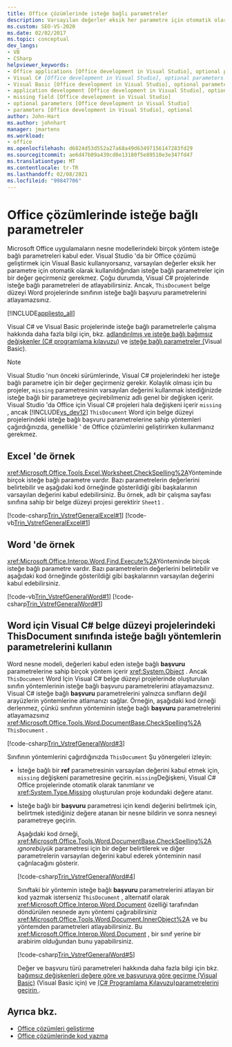 ```yaml
---
title: Office çözümlerinde isteğe bağlı parametreler
description: Varsayılan değerler eksik her parametre için otomatik olarak kullanıldığından, isteğe bağlı parametreler için bir değer geçirmeniz gerekmez.
ms.custom: SEO-VS-2020
ms.date: 02/02/2017
ms.topic: conceptual
dev_langs:
- VB
- CSharp
helpviewer_keywords:
- Office applications [Office development in Visual Studio], optional parameters
- Visual C# [Office development in Visual Studio], optional parameters
- Visual Basic [Office development in Visual Studio], optional parameters
- application development [Office development in Visual Studio], optional parameters
- missing field [Office development in Visual Studio]
- optional parameters [Office development in Visual Studio]
- parameters [Office development in Visual Studio], optional
author: John-Hart
ms.author: johnhart
manager: jmartens
ms.workload:
- office
ms.openlocfilehash: d6824d53d552a27a68a49d63497156147283fd29
ms.sourcegitcommit: ae6d47b09a439cd0e13180f5e89510e3e347fd47
ms.translationtype: MT
ms.contentlocale: tr-TR
ms.lasthandoff: 02/08/2021
ms.locfileid: "99847706"
---
```

# <a name="optional-parameters-in-office-solutions"></a>Office çözümlerinde isteğe bağlı parametreler
  Microsoft Office uygulamaların nesne modellerindeki birçok yöntem isteğe bağlı parametreleri kabul eder. Visual Studio 'da bir Office çözümü geliştirmek için Visual Basic kullanıyorsanız, varsayılan değerler eksik her parametre için otomatik olarak kullanıldığından isteğe bağlı parametreler için bir değer geçirmeniz gerekmez. Çoğu durumda, Visual C# projelerinde isteğe bağlı parametreleri de atlayabilirsiniz. Ancak,  `ThisDocument` belge düzeyi Word projelerinde sınıfının isteğe bağlı başvuru parametrelerini atlayamazsınız.

 [!INCLUDE[appliesto_all](../vsto/includes/appliesto-all-md.md)]

 Visual C# ve Visual Basic projelerinde isteğe bağlı parametrelerle çalışma hakkında daha fazla bilgi için, bkz. [adlandırılmış ve isteğe bağlı bağımsız değişkenler &#40;C&#35; programlama kılavuzu&#41;](/dotnet/csharp/programming-guide/classes-and-structs/named-and-optional-arguments) ve [isteğe bağlı parametreler &#40;](/dotnet/visual-basic/programming-guide/language-features/procedures/optional-parameters)Visual Basic&#41;.

> [!NOTE]
> Visual Studio 'nun önceki sürümlerinde, Visual C# projelerindeki her isteğe bağlı parametre için bir değer geçirmeniz gerekir. Kolaylık olması için bu projeler, `missing` parametresinin varsayılan değerini kullanmak istediğinizde isteğe bağlı bir parametreye geçirebilmeniz adlı genel bir değişken içerir. Visual Studio 'da Office için Visual C# projeleri hala değişkeni içerir `missing` , ancak [!INCLUDE[vs_dev12](../vsto/includes/vs-dev12-md.md)]  `ThisDocument` Word için belge düzeyi projelerindeki isteğe bağlı başvuru parametrelerine sahip yöntemleri çağırdığınızda, genellikle ' de Office çözümlerini geliştirirken kullanmanız gerekmez.

## <a name="example-in-excel"></a>Excel 'de örnek
 <xref:Microsoft.Office.Tools.Excel.Worksheet.CheckSpelling%2A>Yönteminde birçok isteğe bağlı parametre vardır. Bazı parametrelerin değerlerini belirtebilir ve aşağıdaki kod örneğinde gösterildiği gibi başkalarının varsayılan değerini kabul edebilirsiniz. Bu örnek, adlı bir çalışma sayfası sınıfına sahip bir belge düzeyi projesi gerektirir `Sheet1` .

 [!code-csharp[Trin_VstrefGeneralExcel#1](../vsto/codesnippet/CSharp/excelworkbook1/Sheet1.cs#1)]
 [!code-vb[Trin_VstrefGeneralExcel#1](../vsto/codesnippet/VisualBasic/excelworkbook1/Sheet1.vb#1)]

## <a name="example-in-word"></a>Word 'de örnek
 <xref:Microsoft.Office.Interop.Word.Find.Execute%2A>Yönteminde birçok isteğe bağlı parametre vardır. Bazı parametrelerin değerlerini belirtebilir ve aşağıdaki kod örneğinde gösterildiği gibi başkalarının varsayılan değerini kabul edebilirsiniz.

 [!code-vb[Trin_VstrefGeneralWord#1](../vsto/codesnippet/VisualBasic/worddocument1/ThisDocument.vb#1)]
 [!code-csharp[Trin_VstrefGeneralWord#1](../vsto/codesnippet/CSharp/worddocument1/ThisDocument.cs#1)]

## <a name="use-optional-parameters-of-methods-in-the-thisdocument-class-in-visual-c-document-level-projects-for-word"></a>Word için Visual C# belge düzeyi projelerindeki ThisDocument sınıfında isteğe bağlı yöntemlerin parametrelerini kullanın
 Word nesne modeli, değerleri kabul eden isteğe bağlı **başvuru** parametrelerine sahip birçok yöntem içerir <xref:System.Object> . Ancak  `ThisDocument` Word Için Visual C# belge düzeyi projelerinde oluşturulan sınıfın yöntemlerinin isteğe bağlı başvuru parametrelerini atlayamazsınız. Visual C# isteğe bağlı **başvuru** parametrelerini yalnızca sınıfların değil arayüzlerin yöntemlerine atlamanızı sağlar. Örneğin, aşağıdaki kod örneği derlenmez, çünkü sınıfının yönteminin isteğe bağlı **başvuru** parametrelerini atlayamazsınız <xref:Microsoft.Office.Tools.Word.DocumentBase.CheckSpelling%2A> `ThisDocument` .

 [!code-csharp[Trin_VstrefGeneralWord#3](../vsto/codesnippet/CSharp/worddocument1/ThisDocument.cs#3)]

 Sınıfının yöntemlerini çağırdığınızda `ThisDocument` Şu yönergeleri izleyin:

- İsteğe bağlı bir **ref** parametresinin varsayılan değerini kabul etmek için, `missing` değişkeni parametresine geçirin. `missing`Değişkeni, Visual C# Office projelerinde otomatik olarak tanımlanır ve <xref:System.Type.Missing> oluşturulan proje kodundaki değere atanır.

- İsteğe bağlı bir **başvuru** parametresi için kendi değerini belirtmek için, belirtmek istediğiniz değere atanan bir nesne bildirin ve sonra nesneyi parametreye geçirin.

  Aşağıdaki kod örneği, <xref:Microsoft.Office.Tools.Word.DocumentBase.CheckSpelling%2A> *ıgnorebüyük* parametresi için bir değer belirtilerek ve diğer parametrelerin varsayılan değerini kabul ederek yönteminin nasıl çağrılacağını gösterir.

  [!code-csharp[Trin_VstrefGeneralWord#4](../vsto/codesnippet/CSharp/worddocument1/ThisDocument.cs#4)]

  Sınıftaki bir yöntemin isteğe bağlı **başvuru** parametrelerini atlayan bir kod yazmak isterseniz `ThisDocument` , alternatif olarak <xref:Microsoft.Office.Interop.Word.Document> özelliği tarafından döndürülen nesnede aynı yöntemi çağırabilirsiniz <xref:Microsoft.Office.Tools.Word.Document.InnerObject%2A> ve bu yöntemden parametreleri atlayabilirsiniz. Bu <xref:Microsoft.Office.Interop.Word.Document> , bir sınıf yerine bir arabirim olduğundan bunu yapabilirsiniz.

  [!code-csharp[Trin_VstrefGeneralWord#5](../vsto/codesnippet/CSharp/worddocument1/ThisDocument.cs#5)]

  Değer ve başvuru türü parametreleri hakkında daha fazla bilgi için bkz. [bağımsız değişkenleri değere göre ve başvuruya göre geçirme &#40;Visual Basic&#41;](/dotnet/visual-basic/programming-guide/language-features/procedures/passing-arguments-by-value-and-by-reference) (Visual Basic için) ve [&#40;C&#35; Programlama Kılavuzu&#41;parametrelerini geçirin ](/dotnet/csharp/programming-guide/classes-and-structs/passing-parameters).

## <a name="see-also"></a>Ayrıca bkz.
- [Office çözümleri geliştirme](../vsto/developing-office-solutions.md)
- [Office çözümlerinde kod yazma](../vsto/writing-code-in-office-solutions.md)

